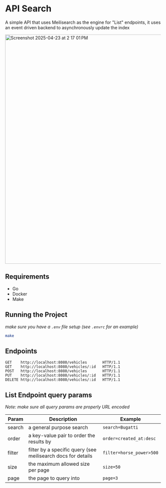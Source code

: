 # API Search

A simple API that uses Meilisearch as the engine for "List" endpoints, it uses an event driven backend to asynchronously update the index

<img width="741" alt="Screenshot 2025-04-23 at 2 17 01 PM" src="https://github.com/user-attachments/assets/038a468c-37c0-42f6-bb3a-645ba01f8e98" />

## Requirements
- Go
- Docker
- Make

## Running the Project

_make sure you have a `.env` file setup (see `.envrc` for an example)_

```sh
make
```

## Endpoints

```http
GET    http://localhost:8080/vehicles       HTTP/1.1
GET    http://localhost:8080/vehicles/:id   HTTP/1.1
POST   http://localhost:8080/vehicles       HTTP/1.1
PUT    http://localhost:8080/vehicles/:id   HTTP/1.1
DELETE http://localhost:8080/vehicles/:id   HTTP/1.1
```

## List Endpoint query params

_*Note: make sure all query params are properly URL encoded*_

| Param | Description | Example |
|-|-|-|
| search | a general purpose search | `search=Bugatti`  |
| order  | a key-value pair to order the results by | `order=created_at:desc`  |
| filter  | filter by a specific query (see meilisearch docs for details | `filter=horse_power>500`  |
| size  | the maximum allowed size per page | `size=50`  |
| page  | the page to query into  | `page=3`  |
